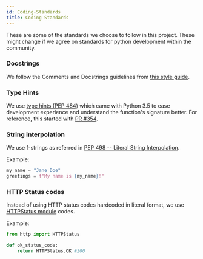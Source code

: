 ```yaml
---
id: Coding-Standards
title: Coding Standards
---
```

These are some of the standards we choose to follow in this project. These might change if we agree on standards for python development within the community.

### Docstrings

We follow the Comments and Docstrings guidelines from [this style guide](https://google.github.io/styleguide/pyguide.html#38-comments-and-docstrings).

### Type Hints

We use [type hints (PEP 484)](https://www.python.org/dev/peps/pep-0484/) which came with Python 3.5 to ease development experience and understand the function's signature better. For reference, this started with [PR #354](https://github.com/anitab-org/mentorship-backend/pull/354).

### String interpolation

We use f-strings as referred in [PEP 498 -- Literal String Interpolation](https://www.python.org/dev/peps/pep-0498/).

Example:
```python
my_name = "Jane Doe"
greetings = f"My name is {my_name}!"
```

### HTTP Status codes

Instead of using HTTP status codes hardcoded in literal format, we use [HTTPStatus module](https://docs.python.org/3/library/http.html) codes.

Example:
```python
from http import HTTPStatus

def ok_status_code:
    return HTTPStatus.OK #200
```
